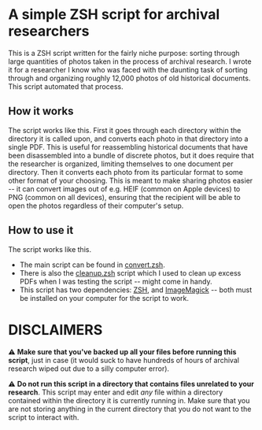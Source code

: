 # A simple ZSH script for archival researchers
This is a ZSH script written for the fairly niche purpose: sorting through large quantities of photos taken in the process of archival research. I wrote it for a researcher I know who was faced with the daunting task of sorting through and organizing roughly 12,000 photos of old historical documents. This script automated that process.

## How it works
The script works like this. First it goes through each directory within the directory it is called upon, and converts each photo in that directory into a single PDF. This is useful for reassembling historical documents that have been disassembled into a bundle of discrete photos, but it does require that the researcher is organized, limiting themselves to one document per directory. Then it converts each photo from its particular format to some other format of your choosing. This is meant to make sharing photos easier -- it can convert images out of e.g. HEIF (common on Apple devices) to PNG (common on all devices), ensuring that the recipient will be able to open the photos regardless of their computer's setup.

## How to use it
The script works like this.
* The main script can be found in [convert.zsh](./convert.zsh).
* There is also the [cleanup.zsh](./cleanup.zsh) script which I used to clean up excess PDFs when I was testing the script -- might come in handy.
* This script has two dependencies: [ZSH](https://github.com/ohmyzsh/ohmyzsh/wiki/Installing-ZSH), and [ImageMagick](https://imagemagick.org/) -- both must be installed on your computer for the script to work.

DISCLAIMERS
===========  
⚠️  **Make sure that you've backed up all your files before running this script**, just in case (it would suck to have hundreds of hours of archival research wiped out due to a silly computer error).

⚠️  **Do not run this script in a directory that contains files unrelated to your research**. This script may enter and edit *any* file within a directory contained within the directory it is currently running in. Make sure that you are not storing anything in the current directory that you do not want to the script to interact with.
